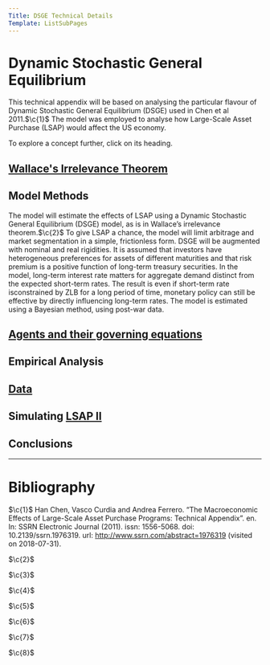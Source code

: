 ```yaml
---
Title: DSGE Technical Details
Template: ListSubPages
---
```


# Dynamic Stochastic General Equilibrium
$\newcommand{\F}[1]{^{[\text{F}#1]}}$$\newcommand{\C}[2]{^{[#1\text{, p.#2}]}}$$\newcommand{\c}[1]{^{[#1]}}$$\newcommand{\Ci}[2]{^{[#1\text{, #2}]}}$
This technical appendix will be based on analysing the particular flavour of Dynamic Stochastic General Equilibrium (DSGE) used in Chen et al 2011.$\c{1}$ The model was employed to analyse how Large-Scale Asset Purchase (LSAP) would affect the US economy.

To explore a concept further, click on its heading.

## [Wallace's Irrelevance Theorem](/course/finance/quantitative-easing/modelling/technical-appendix/wallace)

## Model Methods

The model will estimate the effects of LSAP using a Dynamic Stochastic General Equilibrium (DSGE) model, as is in Wallace’s irrelevance theorem.$\c{2}$ To give LSAP a chance, the model will limit arbitrage and market segmentation in a simple, frictionless form. DSGE will be augmented with nominal and real rigidities. It is assumed that investors have heterogeneous preferences for assets of different maturities and that risk premium is a positive function of long-term treasury securities. In the model, long-term interest rate matters for aggregate demand distinct from the expected short-term rates. The result is even if short-term rate isconstrained by ZLB for a long period of time, monetary policy can still be effective by directly influencing long-term rates. The model is estimated using a Bayesian method, using post-war data.

## [Agents and their governing equations](/course/finance/quantitative-easing/modelling/technical-appendix/agents)

## Empirical Analysis

## [Data](/course/finance/quantitative-easing/modelling/technical-appendix/data)

## Simulating [LSAP II](/course/finance/quantitative-easing/modelling/technical-appendix/lsap-ii)

## Conclusions

---

# Bibliography

$\c{1}$ Han Chen, Vasco Curdia and Andrea Ferrero. “The Macroeconomic Effects of Large-Scale Asset Purchase Programs: Technical Appendix”. en. In: SSRN Electronic Journal (2011). issn: 1556-5068. doi: 10.2139/ssrn.1976319. url: http://www.ssrn.com/abstract=1976319 (visited on 2018-07-31).

$\c{2}$ 

$\c{3}$ 

$\c{4}$ 

$\c{5}$ 

$\c{6}$ 

$\c{7}$ 

$\c{8}$ 
